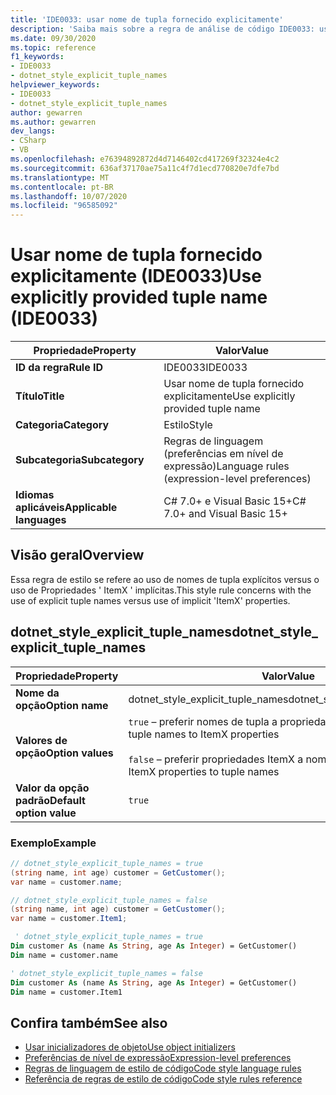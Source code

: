 ```yaml
---
title: 'IDE0033: usar nome de tupla fornecido explicitamente'
description: 'Saiba mais sobre a regra de análise de código IDE0033: usar nome de tupla fornecido explicitamente'
ms.date: 09/30/2020
ms.topic: reference
f1_keywords:
- IDE0033
- dotnet_style_explicit_tuple_names
helpviewer_keywords:
- IDE0033
- dotnet_style_explicit_tuple_names
author: gewarren
ms.author: gewarren
dev_langs:
- CSharp
- VB
ms.openlocfilehash: e76394892872d4d7146402cd417269f32324e4c2
ms.sourcegitcommit: 636af37170ae75a11c4f7d1ecd770820e7dfe7bd
ms.translationtype: MT
ms.contentlocale: pt-BR
ms.lasthandoff: 10/07/2020
ms.locfileid: "96585092"
---
```

# <a name="use-explicitly-provided-tuple-name-ide0033"></a><span data-ttu-id="7d019-103">Usar nome de tupla fornecido explicitamente (IDE0033)</span><span class="sxs-lookup"><span data-stu-id="7d019-103">Use explicitly provided tuple name (IDE0033)</span></span>

|<span data-ttu-id="7d019-104">Propriedade</span><span class="sxs-lookup"><span data-stu-id="7d019-104">Property</span></span>|<span data-ttu-id="7d019-105">Valor</span><span class="sxs-lookup"><span data-stu-id="7d019-105">Value</span></span>|
|-|-|
| <span data-ttu-id="7d019-106">**ID da regra**</span><span class="sxs-lookup"><span data-stu-id="7d019-106">**Rule ID**</span></span> | <span data-ttu-id="7d019-107">IDE0033</span><span class="sxs-lookup"><span data-stu-id="7d019-107">IDE0033</span></span> |
| <span data-ttu-id="7d019-108">**Título**</span><span class="sxs-lookup"><span data-stu-id="7d019-108">**Title**</span></span> | <span data-ttu-id="7d019-109">Usar nome de tupla fornecido explicitamente</span><span class="sxs-lookup"><span data-stu-id="7d019-109">Use explicitly provided tuple name</span></span> |
| <span data-ttu-id="7d019-110">**Categoria**</span><span class="sxs-lookup"><span data-stu-id="7d019-110">**Category**</span></span> | <span data-ttu-id="7d019-111">Estilo</span><span class="sxs-lookup"><span data-stu-id="7d019-111">Style</span></span> |
| <span data-ttu-id="7d019-112">**Subcategoria**</span><span class="sxs-lookup"><span data-stu-id="7d019-112">**Subcategory**</span></span> | <span data-ttu-id="7d019-113">Regras de linguagem (preferências em nível de expressão)</span><span class="sxs-lookup"><span data-stu-id="7d019-113">Language rules (expression-level preferences)</span></span> |
| <span data-ttu-id="7d019-114">**Idiomas aplicáveis**</span><span class="sxs-lookup"><span data-stu-id="7d019-114">**Applicable languages**</span></span> | <span data-ttu-id="7d019-115">C# 7.0+ e Visual Basic 15+</span><span class="sxs-lookup"><span data-stu-id="7d019-115">C# 7.0+ and Visual Basic 15+</span></span> |

## <a name="overview"></a><span data-ttu-id="7d019-116">Visão geral</span><span class="sxs-lookup"><span data-stu-id="7d019-116">Overview</span></span>

<span data-ttu-id="7d019-117">Essa regra de estilo se refere ao uso de nomes de tupla explícitos versus o uso de Propriedades ' ItemX ' implícitas.</span><span class="sxs-lookup"><span data-stu-id="7d019-117">This style rule concerns with the use of explicit tuple names versus use of implicit 'ItemX' properties.</span></span>

## <a name="dotnet_style_explicit_tuple_names"></a><span data-ttu-id="7d019-118">dotnet_style_explicit_tuple_names</span><span class="sxs-lookup"><span data-stu-id="7d019-118">dotnet_style_explicit_tuple_names</span></span>

|<span data-ttu-id="7d019-119">Propriedade</span><span class="sxs-lookup"><span data-stu-id="7d019-119">Property</span></span>|<span data-ttu-id="7d019-120">Valor</span><span class="sxs-lookup"><span data-stu-id="7d019-120">Value</span></span>|
|-|-|
| <span data-ttu-id="7d019-121">**Nome da opção**</span><span class="sxs-lookup"><span data-stu-id="7d019-121">**Option name**</span></span> | <span data-ttu-id="7d019-122">dotnet_style_explicit_tuple_names</span><span class="sxs-lookup"><span data-stu-id="7d019-122">dotnet_style_explicit_tuple_names</span></span>
| <span data-ttu-id="7d019-123">**Valores de opção**</span><span class="sxs-lookup"><span data-stu-id="7d019-123">**Option values**</span></span> | <span data-ttu-id="7d019-124">`true` – preferir nomes de tupla a propriedades ItemX</span><span class="sxs-lookup"><span data-stu-id="7d019-124">`true` - Prefer tuple names to ItemX properties</span></span><br /><br /><span data-ttu-id="7d019-125">`false` – preferir propriedades ItemX a nomes de tupla</span><span class="sxs-lookup"><span data-stu-id="7d019-125">`false` - Prefer ItemX properties to tuple names</span></span> |
| <span data-ttu-id="7d019-126">**Valor da opção padrão**</span><span class="sxs-lookup"><span data-stu-id="7d019-126">**Default option value**</span></span> | `true` |

### <a name="example"></a><span data-ttu-id="7d019-127">Exemplo</span><span class="sxs-lookup"><span data-stu-id="7d019-127">Example</span></span>

```csharp
// dotnet_style_explicit_tuple_names = true
(string name, int age) customer = GetCustomer();
var name = customer.name;

// dotnet_style_explicit_tuple_names = false
(string name, int age) customer = GetCustomer();
var name = customer.Item1;
```

```vb
 ' dotnet_style_explicit_tuple_names = true
Dim customer As (name As String, age As Integer) = GetCustomer()
Dim name = customer.name

' dotnet_style_explicit_tuple_names = false
Dim customer As (name As String, age As Integer) = GetCustomer()
Dim name = customer.Item1
```

## <a name="see-also"></a><span data-ttu-id="7d019-128">Confira também</span><span class="sxs-lookup"><span data-stu-id="7d019-128">See also</span></span>

- [<span data-ttu-id="7d019-129">Usar inicializadores de objeto</span><span class="sxs-lookup"><span data-stu-id="7d019-129">Use object initializers</span></span>](ide0017.md)
- [<span data-ttu-id="7d019-130">Preferências de nível de expressão</span><span class="sxs-lookup"><span data-stu-id="7d019-130">Expression-level preferences</span></span>](expression-level-preferences.md)
- [<span data-ttu-id="7d019-131">Regras de linguagem de estilo de código</span><span class="sxs-lookup"><span data-stu-id="7d019-131">Code style language rules</span></span>](language-rules.md)
- [<span data-ttu-id="7d019-132">Referência de regras de estilo de código</span><span class="sxs-lookup"><span data-stu-id="7d019-132">Code style rules reference</span></span>](index.md)
